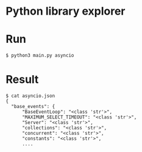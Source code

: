 # Python library explorer

# Run
    $ python3 main.py asyncio

# Result
    $ cat asyncio.json
    {
      "base_events": {
          "BaseEventLoop": "<class 'str'>",
          "MAXIMUM_SELECT_TIMEOUT": "<class 'str'>",
          "Server": "<class 'str'>",
          "collections": "<class 'str'>",
          "concurrent": "<class 'str'>",
          "constants": "<class 'str'>",
          ....

